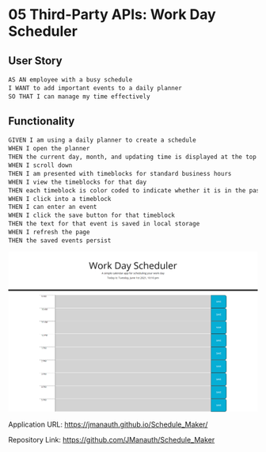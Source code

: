 # 05 Third-Party APIs: Work Day Scheduler

## User Story

```md
AS AN employee with a busy schedule
I WANT to add important events to a daily planner
SO THAT I can manage my time effectively
```

## Functionality

```md
GIVEN I am using a daily planner to create a schedule
WHEN I open the planner
THEN the current day, month, and updating time is displayed at the top of the calendar
WHEN I scroll down
THEN I am presented with timeblocks for standard business hours
WHEN I view the timeblocks for that day
THEN each timeblock is color coded to indicate whether it is in the past, present, or future
WHEN I click into a timeblock
THEN I can enter an event
WHEN I click the save button for that timeblock
THEN the text for that event is saved in local storage
WHEN I refresh the page
THEN the saved events persist
```


![screenshot](./assets/images/screenshot.png)

Application URL: https://jmanauth.github.io/Schedule_Maker/

Repository Link: https://github.com/JManauth/Schedule_Maker

